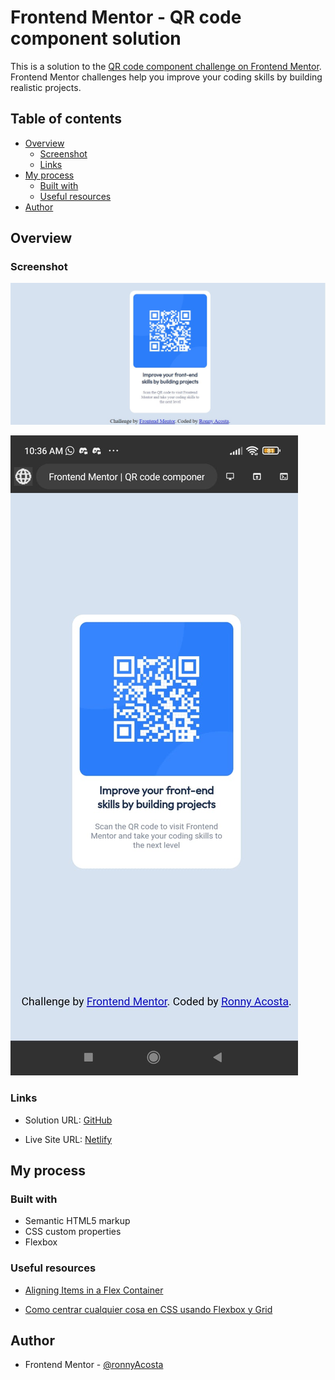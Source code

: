 # Frontend Mentor - QR code component solution

This is a solution to the [QR code component challenge on Frontend Mentor](https://www.frontendmentor.io/challenges/qr-code-component-iux_sIO_H). Frontend Mentor challenges help you improve your coding skills by building realistic projects. 

## Table of contents

- [Overview](#overview)
  - [Screenshot](#screenshot)
  - [Links](#links)
- [My process](#my-process)
  - [Built with](#built-with)
  - [Useful resources](#useful-resources)
- [Author](#author)


## Overview

### Screenshot

![](./screenshot.jpg)

![](./mobilescreenshot.jpeg)

### Links

- Solution URL: [GitHub](https://github.com/ronnyAcosta/qr-code-component.git)

- Live Site URL: [Netlify](https://qr-code-component-rx.netlify.app/)

## My process

### Built with

- Semantic HTML5 markup
- CSS custom properties
- Flexbox


### Useful resources

- [Aligning Items in a Flex Container](https://developer.mozilla.org/en/docs/Web/CSS/CSS_Flexible_Box_Layout/Aligning_Items_in_a_Flex_Container)

- [Como centrar cualquier cosa en CSS usando Flexbox y Grid](https://www.freecodecamp.org/espanol/news/como-centrar-cualquier-cosa-en-css-usando-flexbox-y-grid/) 


## Author

- Frontend Mentor - [@ronnyAcosta](https://www.frontendmentor.io/profile/ronnyAcosta)

